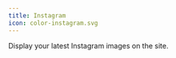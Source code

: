 ```yaml
---
title: Instagram
icon: color-instagram.svg
---
```


Display your latest Instagram images on the site.